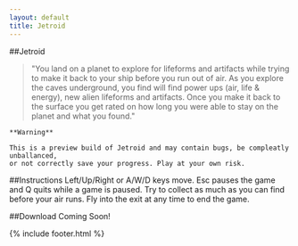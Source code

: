 ```yaml
---
layout: default
title: Jetroid
---
```


<script src='game.min.js'></script>

##Jetroid

>"You land on a planet to explore for lifeforms and artifacts while trying to make it back to your ship before you run out of air. As you explore the caves underground, you find will find power ups (air, life & energy), new alien lifeforms and artifacts. Once you make it back to the surface you get rated on how long you were able to stay on the planet and what you found."

    **Warning**

    This is a preview build of Jetroid and may contain bugs, be compleatly unballanced,
    or not correctly save your progress. Play at your own risk.

<canvas id="canvas"></canvas>

##Instructions
Left/Up/Right or A/W/D keys move. Esc pauses the game and Q quits while a game is paused. Try to collect as much as you can find before your air runs. Fly into the exit at any time to end the game.

##Download
Coming Soon!

{% include footer.html %}
